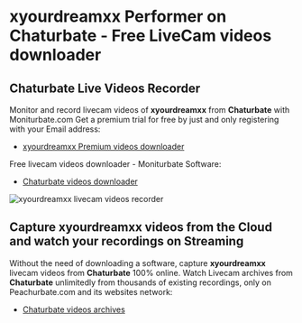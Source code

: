 # xyourdreamxx Performer on Chaturbate - Free LiveCam videos downloader

## Chaturbate Live Videos Recorder

Monitor and record livecam videos of **xyourdreamxx** from **Chaturbate** with Moniturbate.com
Get a premium trial for free by just and only registering with your Email address:
* [xyourdreamxx Premium videos downloader](https://moniturbate.com/request-demo-licence-key.html)

Free livecam videos downloader - Moniturbate Software:
* [Chaturbate videos downloader](https://moniturbate.com/moniturbate-download-software.html)

![xyourdreamxx livecam videos recorder](https://peachurnet.com/templates/moniturbate-software.png)


## Capture xyourdreamxx videos from the Cloud and watch your recordings on Streaming

Without the need of downloading a software, capture **xyourdreamxx** livecam videos from **Chaturbate** 100% online.
Watch Livecam archives from **Chaturbate** unlimitedly from thousands of existing recordings, only on Peachurbate.com and its websites network:
* [Chaturbate videos archives](https://peachurnet.com/)
